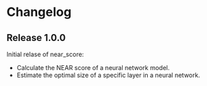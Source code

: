 # Changelog
## Release 1.0.0
Initial relase of near_score:
* Calculate the NEAR score of a neural network model.
* Estimate the optimal size of a specific layer in a neural network.

